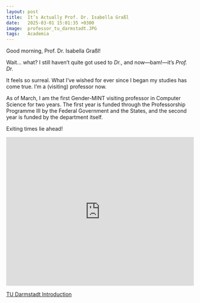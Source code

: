 ```yaml
---
layout: post
title:  It’s Actually Prof. Dr. Isabella Graßl  
date:   2025-03-01 15:01:35 +0300
image:  professor_tu_darmstadt.JPG
tags:   Academia
---
```




Good morning, Prof. Dr. Isabella Graßl!

Wait... what? I still haven’t quite got used to *Dr.*, and now—bam!—it’s *Prof. Dr.*

It feels so surreal. What I’ve wished for ever since I began my studies has come true. I’m a (visiting) professor now.

As of March, I am the first Gender-MINT visiting professor in Computer Science for two years. The first year is funded through the Professorship Programme III by the Federal Government and the States, and the second year is funded by the department itself.

Exiting times lie ahead!

<iframe src="https://www.linkedin.com/embed/feed/update/urn:li:share:7305203146362880000" height="399" width="504" frameborder="0" allowfullscreen="" title="Eingebetteter Beitrag"></iframe>



[TU Darmstadt Introduction](https://www.informatik.tu-darmstadt.de/fb20/ueber_uns_details_315392.de.jsp)